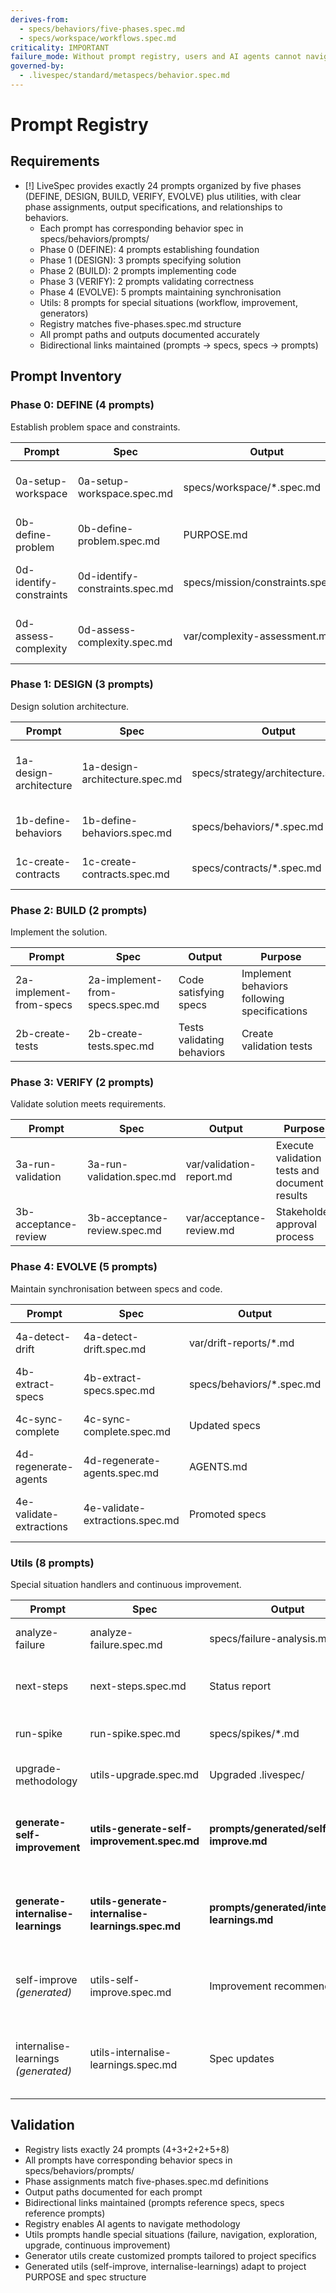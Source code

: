 ```yaml
---
derives-from:
  - specs/behaviors/five-phases.spec.md
  - specs/workspace/workflows.spec.md
criticality: IMPORTANT
failure_mode: Without prompt registry, users and AI agents cannot navigate methodology or understand prompt relationships
governed-by:
  - .livespec/standard/metaspecs/behavior.spec.md
---
```


# Prompt Registry

## Requirements
- [!] LiveSpec provides exactly 24 prompts organized by five phases (DEFINE, DESIGN, BUILD, VERIFY, EVOLVE) plus utilities, with clear phase assignments, output specifications, and relationships to behaviors.
  - Each prompt has corresponding behavior spec in specs/behaviors/prompts/
  - Phase 0 (DEFINE): 4 prompts establishing foundation
  - Phase 1 (DESIGN): 3 prompts specifying solution
  - Phase 2 (BUILD): 2 prompts implementing code
  - Phase 3 (VERIFY): 2 prompts validating correctness
  - Phase 4 (EVOLVE): 5 prompts maintaining synchronisation
  - Utils: 8 prompts for special situations (workflow, improvement, generators)
  - Registry matches five-phases.spec.md structure
  - All prompt paths and outputs documented accurately
  - Bidirectional links maintained (prompts → specs, specs → prompts)

## Prompt Inventory

### Phase 0: DEFINE (4 prompts)
Establish problem space and constraints.

| Prompt | Spec | Output | Purpose |
|--------|------|--------|---------|
| 0a-setup-workspace | 0a-setup-workspace.spec.md | specs/workspace/*.spec.md | Create constitution, patterns, workflows |
| 0b-define-problem | 0b-define-problem.spec.md | PURPOSE.md | Articulate problem statement |
| 0d-identify-constraints | 0d-identify-constraints.spec.md | specs/mission/constraints.spec.md | Document non-negotiable boundaries |
| 0d-assess-complexity | 0d-assess-complexity.spec.md | var/complexity-assessment.md | Evaluate project scope and approach |

### Phase 1: DESIGN (3 prompts)
Design solution architecture.

| Prompt | Spec | Output | Purpose |
|--------|------|--------|---------|
| 1a-design-architecture | 1a-design-architecture.spec.md | specs/strategy/architecture.spec.md | Define system structure and components |
| 1b-define-behaviors | 1b-define-behaviors.spec.md | specs/behaviors/*.spec.md | Specify observable outcomes |
| 1c-create-contracts | 1c-create-contracts.spec.md | specs/contracts/*.spec.md | Define API/data interfaces |

### Phase 2: BUILD (2 prompts)
Implement the solution.

| Prompt | Spec | Output | Purpose |
|--------|------|--------|---------|
| 2a-implement-from-specs | 2a-implement-from-specs.spec.md | Code satisfying specs | Implement behaviors following specifications |
| 2b-create-tests | 2b-create-tests.spec.md | Tests validating behaviors | Create validation tests |

### Phase 3: VERIFY (2 prompts)
Validate solution meets requirements.

| Prompt | Spec | Output | Purpose |
|--------|------|--------|---------|
| 3a-run-validation | 3a-run-validation.spec.md | var/validation-report.md | Execute validation tests and document results |
| 3b-acceptance-review | 3b-acceptance-review.spec.md | var/acceptance-review.md | Stakeholder approval process |

### Phase 4: EVOLVE (5 prompts)
Maintain synchronisation between specs and code.

| Prompt | Spec | Output | Purpose |
|--------|------|--------|---------|
| 4a-detect-drift | 4a-detect-drift.spec.md | var/drift-reports/*.md | Identify spec-code misalignment |
| 4b-extract-specs | 4b-extract-specs.spec.md | specs/behaviors/*.spec.md | Generate specs from existing code |
| 4c-sync-complete | 4c-sync-complete.spec.md | Updated specs | Confirm synchronisation restored |
| 4d-regenerate-agents | 4d-regenerate-agents.spec.md | AGENTS.md | Regenerate AI agent configuration |
| 4e-validate-extractions | 4e-validate-extractions.spec.md | Promoted specs | Review low-confidence extracted specs |

### Utils (8 prompts)
Special situation handlers and continuous improvement.

| Prompt | Spec | Output | Purpose |
|--------|------|--------|---------|
| analyze-failure | analyze-failure.spec.md | specs/failure-analysis.md | Forensic analysis when adoption fails |
| next-steps | next-steps.spec.md | Status report | Workflow orchestration and navigation |
| run-spike | run-spike.spec.md | specs/spikes/*.md | Time-boxed technical exploration |
| upgrade-methodology | utils-upgrade.spec.md | Upgraded .livespec/ | Migrate to new LiveSpec version |
| **generate-self-improvement** | **utils-generate-self-improvement.spec.md** | **prompts/generated/self-improve.md** | **Generate project-specific improvement analysis prompt** |
| **generate-internalise-learnings** | **utils-generate-internalise-learnings.spec.md** | **prompts/generated/internalise-learnings.md** | **Generate project-specific learning capture prompt** |
| self-improve *(generated)* | utils-self-improve.spec.md | Improvement recommendations | Strategic project-wide analysis for systematic improvements |
| internalise-learnings *(generated)* | utils-internalise-learnings.spec.md | Spec updates | Tactical conversation analysis for immediate learning capture |

## Validation

- Registry lists exactly 24 prompts (4+3+2+2+5+8)
- All prompts have corresponding behavior specs in specs/behaviors/prompts/
- Phase assignments match five-phases.spec.md definitions
- Output paths documented for each prompt
- Bidirectional links maintained (prompts reference specs, specs reference prompts)
- Registry enables AI agents to navigate methodology
- Utils prompts handle special situations (failure, navigation, exploration, upgrade, continuous improvement)
- Generator utils create customized prompts tailored to project specifics
- Generated utils (self-improve, internalise-learnings) adapt to project PURPOSE and spec structure
